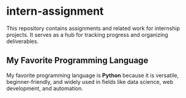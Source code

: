 # intern-assignment
This repository contains assignments and related work for internship projects. It serves as a hub for tracking progress and organizing deliverables.
## My Favorite Programming Language

My favorite programming language is **Python** because it is versatile, beginner-friendly, and widely used in fields like data science, web development, and automation.

